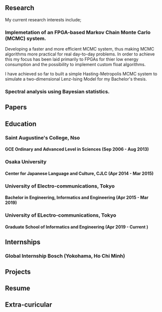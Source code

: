 ## Research

My current research interests include;

### Implemetation of an FPGA-based Markov Chain Monte Carlo (MCMC) system.

Developing a faster and more efficient MCMC system, thus making MCMC algorithms more practical for real day-to-day problems. In order to achieve this my focus has been laid primarily to FPGAs for thier low energy consumption and the possibility to implement custom float algorithms. 

I have achieved so far to built a simple Hasting-Metropolis MCMC system to simulate a two-dimensional Lenz-Ising Model for my Bachelor's thesis.

### Spectral analysis using Bayesian statistics.


## Papers

## Education

### Saint Augustine's College, Nso 
#### GCE Ordinary and Advanced Level in Sciences (Sep 2006 - Aug 2013)
### Osaka University 
#### Center for Japanese Language and Culture, CJLC (Apr 2014 - Mar 2015)
### University of Electro-communications, Tokyo 
#### Bachelor in Engineering, Informatics and Engineering (Apr 2015 - Mar 2019)
### University of ELectro-communications, Tokyo 
#### Graduate School of Informatics and Engineering (Apr 2019 - Current )

## Internships

### Global Internship Bosch (Yokohama, Ho Chi Minh)

## Projects

## Resume

## Extra-curicular
